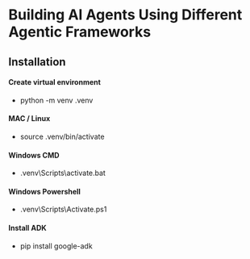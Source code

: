 # Building AI Agents Using Different Agentic Frameworks 

## Installation

#### Create virtual environment
- python -m venv .venv
#### MAC / Linux
- source .venv/bin/activate
#### Windows CMD
- .venv\Scripts\activate.bat
#### Windows Powershell
- .venv\Scripts\Activate.ps1

#### Install ADK
- pip install google-adk



